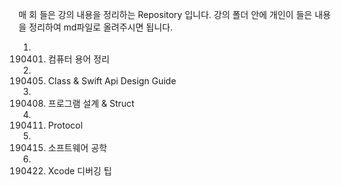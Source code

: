매 회 들은 강의 내용을 정리하는 Repository 입니다.
강의 폴더 안에 개인이 들은 내용을 정리하여 md파일로 올려주시면 됩니다.

1. 190401. 컴퓨터 용어 정리
2. 190405. Class & Swift Api Design Guide
3. 190408. 프로그램 설계 & Struct
4. 190411. Protocol
5. 190415. 소프트웨어 공학
6. 190422. Xcode 디버깅 팁


